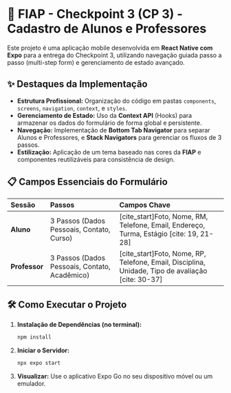 # 🚀 FIAP - Checkpoint 3 (CP 3) - Cadastro de Alunos e Professores

Este projeto é uma aplicação mobile desenvolvida em **React Native com Expo** para a entrega do Checkpoint 3, utilizando navegação guiada passo a passo (multi-step form) e gerenciamento de estado avançado.

## ✨ Destaques da Implementação

* **Estrutura Profissional:** Organização do código em pastas `components`, `screens`, `navigation`, `context`, e `styles`.
* **Gerenciamento de Estado:** Uso da **Context API** (Hooks) para armazenar os dados do formulário de forma global e persistente.
* **Navegação:** Implementação de **Bottom Tab Navigator** para separar Alunos e Professores, e **Stack Navigators** para gerenciar os fluxos de 3 passos.
* **Estilização:** Aplicação de um tema baseado nas cores da **FIAP** e componentes reutilizáveis para consistência de design.

## 📋 Campos Essenciais do Formulário

| Sessão | Passos | Campos Chave |
| :--- | :--- | :--- |
| **Aluno** | 3 Passos (Dados Pessoais, Contato, Curso) | [cite_start]Foto, Nome, RM, Telefone, Email, Endereço, Turma, Estágio [cite: 19, 21-28] |
| **Professor** | 3 Passos (Dados Pessoais, Contato, Acadêmico) | [cite_start]Foto, Nome, RP, Telefone, Email, Disciplina, Unidade, Tipo de avaliação [cite: 30-37] |

## 🛠️ Como Executar o Projeto

1.  **Instalação de Dependências (no terminal):**
    ```bash
    npm install
    ```

2.  **Iniciar o Servidor:**
    ```bash
    npx expo start
    ```

3.  **Visualizar:** Use o aplicativo Expo Go no seu dispositivo móvel ou um emulador.
